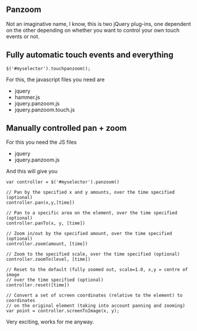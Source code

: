 Panzoom
-------------

Not an imaginative name, I know, this is two jQuery plug-ins, one dependent on the other depending on whether you want to control your own touch events or not.


Fully automatic touch events and everything
-------------

    $('#myselector').touchpanzoom();

For this, the javascript files you need are

- jquery
- hammer.js
- jquery.panzoom.js
- jquery.panzoom.touch.js


Manually controlled pan + zoom
-------------

For this you need the JS files 

- jquery
- jquery.panzoom.js

And this will give you

    var controller = $('#myselector').panzoom()

    // Pan by the specified x and y amounts, over the time specified (optional)
    controller.pan(x,y,[time])

    // Pan to a specific area on the element, over the time specified (optional)
    controller.panTo(x, y, [time])

    // Zoom in/out by the specified amount, over the time specified (optional)
    controller.zoom(amount, [time])

    // Zoom to the specified scale, over the time specified (optional)
    controller.zoomTo(level, [time])

    // Reset to the default (fully zoomed out, scale=1.0, x,y = centre of image
    // over the time specified (optional)
    controller.reset([time])

    // Convert a set of screen coordinates (relative to the element) to coordinates
    // on the original element (taking into account panning and zooming)
    var point = controller.screenToImage(x, y);


Very exciting, works for me anyway.
